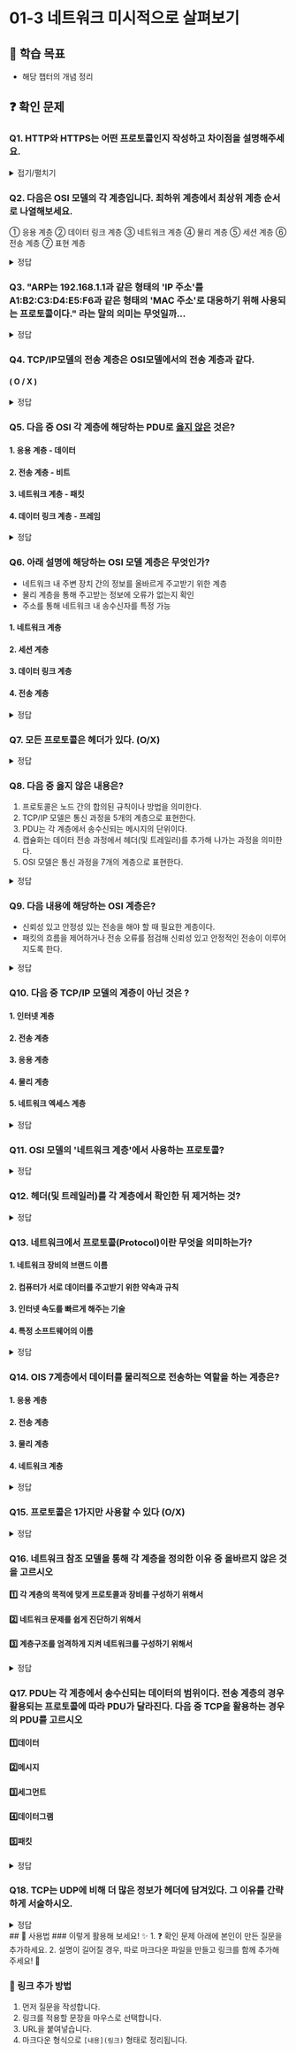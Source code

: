 # 01-3 네트워크 미시적으로 살펴보기

## 📌 학습 목표
- 해당 챕터의 개념 정리

## ❓ 확인 문제
### Q1. HTTP와 HTTPS는 어떤 프로토콜인지 작성하고 차이점을 설명해주세요.

<details>
<summary>접기/펼치기</summary>

### A. 웹브라우저와 웹서버간의 데이터를 주고받는 프로토콜로, SSL/TLS 암호화를 적용 유무에 따라서 구분된다.

#### HTTP (HyperText Transfer Protocol)
- 웹 브라우저와 웹 서버 간의 데이터를 주고받는 프로토콜
- 데이터를 암호화하지 않고 평문(Plain Text)으로 전송 → 해킹(도청, 변조, 위장) 위험 있음
- 주로 보안이 크게 필요하지 않은 웹사이트에서 사용

#### HTTPS (HyperText Transfer Protocol Secure)

- HTTP에 **SSL/TLS(암호화 보안 프로토콜)**을 추가하여 보안 강화
- 데이터를 암호화(Encryption)하여 전송 → 중간에서 가로채도 내용을 알 수 없음
- 인증서(Certificate)를 통해 서버의 신뢰성을 검증 (예: VeriSign, Let's Encrypt)
- 온라인 쇼핑, 금융 서비스, 로그인 등이 필요한 웹사이트에서 사용
</details>

### Q2. 다음은 OSI 모델의 각 계층입니다. 최하위 계층에서 최상위 계층 순서로 나열해보세요.

① 응용 계층  ② 데이터 링크 계층  ③ 네트워크 계층  ④ 물리 계층  ⑤ 세션 계층  ⑥ 전송 계층  ⑦ 표현 계층

<details>
<summary>정답</summary>

#### ④ -> ③ -> ③ -> ⑥ -> ⑤ -> ⑦ -> ① 
</details>

### Q3. "ARP는 192.168.1.1과 같은 형태의 'IP 주소'를 A1:B2:C3:D4:E5:F6과 같은 형태의 'MAC 주소'로 대응하기 위해 사용되는 프로토콜이다." 라는 말의 의미는 무엇일까...

<details>
<summary>정답</summary>

필자는 처음 이 문장을 보고 IP가 MAC라는 방식으로 변경된다 라고 생각했다

하지만 변경되는 것이 아닌 ARP는 IP 주소를 입력하면 대응하는 MAC 주소를 반환해주는 도구처럼 동작한다. 즉, 블랙박스처럼 생각 해도 된다. 예시를 들자면 ARP는 이름(IP주소)를 가지고 전화번호(MAC 주소)를 알아내고 싶을 때 사용하는 전화번호부(ARP)와 같은 기능이다.

하지만 그렇다 하여 **모든 프로토콜이 블랙박스인가?** 그건 아니다.

프로토콜(Protocol) 은 단순한 변환기가 아니라, 통신을 원활하게 하기 위한 규칙과 절차를 의미한다. 우리가 대화를 할 때 언어(한국어, 영어 등) 를 맞추고, 순서(질문 → 답변) 를 지키는 것처럼, 네트워크에서 컴퓨터들이 서로 소통하는 방법을 정해 놓은 것이 프로토콜이다.

ARP, DNS, NAT와 같은 것들은 변환기같은 기능을 하지만 TCP, HTTP, ICMP와 같은 것들은 데이터를 주고받는 규칙을 정하는 역할이다.

</details>


### Q4. TCP/IP모델의 전송 계층은 OSI모델에서의 전송 계층과 같다.
#### ( O / X )

<details>
<summary>정답</summary>

**X**

전송 계층과 같다 라는 말은 비문이다. OSI모델의 목적은 이론적 설계를 위한 참조이고, TCP/IC모델의 목적은 실용적 구현을 위한 참조에 가깝다. 두 모델은 별개의 목적을 가진 별개의 모델이므로, 같다 라는 표현이 아닌 **'유사하다'**라는 표현이 어올린다.

</details>

### Q5. 다음 중 OSI 각 계층에 해당하는 PDU로 <U>옳지 않은</U> 것은?

#### 1. 응용 계층 - 데이터
#### 2. 전송 계층 - 비트
#### 3. 네트워크 계층 - 패킷
#### 4. 데이터 링크 계층 - 프레임

<details>
<summary>정답</summary>

#### 2. 전송 계층 - 비트

#### PDU는 네크워크 계층 모델의 각 계층에서 송수신되는 메시지의 단위입니다.
#### 상위 계층에서 전달받은 메시지에 현재 계층의 프로토콜 헤더 및 트레일러를 추가한 것이 현재 계층의 PDU 입니다. 
#### 전송 계층의 PDU는 세그먼트, 데이터그램입니다.
#### 비트는 물리 계층의 PDU에 해당합니다.

---

</details>

### Q6. 아래 설명에 해당하는 OSI 모델 계층은 무엇인가?
- 네트워크 내 주변 장치 간의 정보를 올바르게 주고받기 위한 계층
- 물리 계층을 통해 주고받는 정보에 오류가 없는지 확인
- 주소를 통해 네트워크 내 송수신자를 특정 가능

#### 1. 네트워크 계층
#### 2. 세션 계층
#### 3. 데이터 링크 계층
#### 4. 전송 계층

<details>
<summary>정답</summary>

#### 3. 데이터 링크 계층

---
 
</details>

### Q7. 모든 프로토콜은 헤더가 있다. (O/X)

<details>
<summary>정답</summary>

#### X
#### 헤더가 없는 프로토콜도 있다.

</details>
 
 ### Q8. 다음 중 옳지 않은 내용은?
 1. 프로토콜은 노드 간의 합의된 규칙이나 방법을 의미한다.
2. TCP/IP 모델은 통신 과정을 5개의 계층으로 표현한다.
3. PDU는 각 계층에서 송수신되는 메시지의 단위이다.
4. 캡슐화는 데이터 전송 과정에서 헤더(및 트레일러)를 추가해 나가는 과정을 의미한다.
5. OSI 모델은 통신 과정을 7개의 계층으로 표현한다.

<details>
<summary>정답</summary>

#### 2번
####  TCP/IP 모델은 응용계층, 전송계층, 인터넷 계층, 네트워크 액세스 계층으로 총 4개의 계층으로 표현한다.

</details>

### Q9. 다음 내용에 해당하는 OSI 계층은?
- 신뢰성 있고 안정성 있는 전송을 해야 할 때 필요한 계층이다. 
- 패킷의 흐름을 제어하거나 전송 오류를 점검해 신뢰성 있고 안정적인 전송이 이루어지도록 한다.

<details>
<summary>정답</summary>

#### 전송계층

</details>

### Q10. 다음 중 TCP/IP 모델의 계층이 아닌 것은 ?

#### 1. 인터넷 계층
#### 2. 전송 계층
#### 3. 응용 계층
#### 4. 물리 계층
#### 5. 네트워크 엑세스 계층

<details>
<summary>정답</summary>

#### 4. 물리계층

</details>

### Q11. OSI 모델의 '네트워크 계층'에서 사용하는 프로토콜?

<details>
<summary>정답</summary>

#### IP(Internet Protocol), + ICMP, ARP 등
- IP(Internet Protocol) : 패킷 교환 네트워크에서 정보를 주고받는데 사용하는 정보 위주의 규약
- ICMP(Internet Control Message Protocol) : TCP/IP에서 IP 패킷을 처리할 때 발생되는 문제 알림

</details>

### Q12. 헤더(및 트레일러)를 각 계층에서 확인한 뒤 제거하는 것?

<details>
<summary>정답</summary>

#### 역캡슐화(decapsulation)
- 캡슐화와 반대로 데이터 링크 계층부터 순서대로 상위 계층으로 전달(수신할 때)

</details>

### Q13. 네트워크에서 프로토콜(Protocol)이란 무엇을 의미하는가?

#### 1. 네트워크 장비의 브랜드 이름
#### 2. 컴퓨터가 서로 데이터를 주고받기 위한 약속과 규칙
#### 3. 인터넷 속도를 빠르게 해주는 기술
#### 4. 특정 소프트웨어의 이름


<details>
<summary>정답</summary>

**2. 컴퓨터가 서로 데이터를 주고받기 위한 약속과 규칙**
- 네트워크에서 **프로토콜은 데이터를 주고받는 방법을 정의한 규칙**을 의미함

</details>

### Q14. OIS 7계층에서 데이터를 물리적으로 전송하는 역할을 하는 계층은?

#### 1. 응용 계층
#### 2. 전송 계층
#### 3. 물리 계층
#### 4. 네트워크 계층

<details>
<summary>정답</summary>

**3. 물리 계층**
- 물리계층은 전기 신호, 전파 등의 형태로 데이터를 실제 전송하는 계층입니다.

</details>

### Q15. 프로토콜은 1가지만 사용할 수 있다 (O/X)

<details>
<summary>정답</summary>

**X**
- 네트워크에서는 여러 개의 프로토콜이 함께 사용됩니다.
- EX) 웹사이트 접속시 HTTP/HTTPS + TCP + IP + DNS 등이 함께 동작합니다
- OIS 7계층 모델에서도 각 계층마다 다른 프로토콜이 적용됩니다.

</details>

### Q16. 네트워크 참조 모델을 통해 각 계층을 정의한 이유 중 올바르지 않은 것을 고르시오

#### 1️⃣ 각 계층의 목적에 맞게 프로토콜과 장비를 구성하기 위해서
#### 2️⃣ 네트워크 문제를 쉽게 진단하기 위해서
#### 3️⃣ 계층구조를 엄격하게 지켜 네트워크를 구성하기 위해서

<details>
<summary>정답</summary>

**3️⃣ 계층구조를 엄격하게 지켜 네트워크를 구성하기 위해서**

- 네트워크 참조 모델은 엄격하게 따라야 하는 규칙이라기 보단 말그대로 설계 시 참조하는 참조사항
- TCP/IP의 경우 4계층 모델이지만 필요에 따라 5계층으로 설명하기도 함
- 새로 개발되는 장비들이나 기술들 또한 해당 계층 구조를 엄격히 준수하면서 만들어지지 않음

</details>

### Q17. PDU는 각 계층에서 송수신되는 데이터의 범위이다. 전송 계층의 경우 활용되는 프로토콜에 따라 PDU가 달라진다. 다음 중 TCP을 활용하는 경우의 PDU를 고르시오

#### 1️⃣데이터
#### 2️⃣메시지
#### 3️⃣세그먼트
#### 4️⃣데이터그램
#### 5️⃣패킷

<details>
<summary>정답</summary>

**3️⃣세그먼트**

- 전송 계층은 활용되는 프로토콜에 따라 PDU가 달라지는데 TCP를 사용하면 세그먼트, UDP를 사용하면 데이터그램이라고 부름

</details>

### Q18. TCP는 UDP에 비해 더 많은 정보가 헤더에 담겨있다. 그 이유를 간략하게 서술하시오.

<details>
<summary>정답</summary>

**패킷의 신뢰성 높은 전송을 위해서 더 많은 정보가 담겨있다.**

- 패킷은 헤더, 페이로드로 이루어지며 때때로 트레일러가 붙는다.
- TCP와 UDP는 에더에 담기는 정보에서 차이가 있다
- UDP는 빠른 패킷 전달을 위해 송신지, 수신지, 길이, 체크섬만 헤더에 포함하는 반면
- TCP는 순서 번호, 확인번호, 데이터 오프셋 등을 포함하여 패킷의 신뢰성을 보장한다.
- TCP는 패킷의 안전한 정보 전달을 위해 쉐이크 핸즈 기법을 통해 연결 여부를 확인한 뒤, 이를 헤더에 포함하고 헤더의 시작 위치를 명확히 하는 데이터 오프셋,  패킷의 변조 여부를 확인하는 체크섬 같은 기타 정보가 헤더에 포함되어 있다.
</details>
## 📝 사용법  
### 이렇게 활용해 보세요! ✨  
1. ❓ 확인 문제 아래에 본인이 만든 질문을 추가하세요.  
2. 설명이 길어질 경우, 따로 마크다운 파일을 만들고 링크를 함께 추가해 주세요! 🔗  

### 🔗 링크 추가 방법  
1. 먼저 질문을 작성합니다.  
2. 링크를 적용할 문장을 마우스로 선택합니다.  
3. URL을 붙여넣습니다.  
4. 마크다운 형식으로 `[내용](링크)` 형태로 정리됩니다.  
